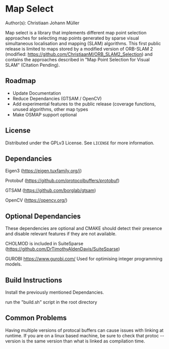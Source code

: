 # Map Select

Author(s): Christiaan Johann Müller

Map select is a library that implements different map point selection approaches for selecting map points generated by sparse visual simultaneous localisation and mapping (SLAM) algorithms. This first public release is limited to maps stored by a modified version of ORB-SLAM 2 (modified: https://github.com/ChristiaanM/ORB_SLAM2_Selection) and contains the approaches described in "Map Point Selection for Visual SLAM" (Citation Pending). 

## Roadmap 

<ul>
<li> Update Documentation </li>
<li> Reduce Dependancies (GTSAM / OpenCV) </li>
<li> Add experimental features to the public release (coverage functions, unused algorithms, other map types </li>
<li> Make OSMAP support optional </li>
</ul>
    
## License

Distributed under the GPLv3 License. See `LICENSE` for more information.
## Dependancies

Eigen3 (https://eigen.tuxfamily.org/i)
 
Protobuf (https://github.com/protocolbuffers/protobuf)

GTSAM (https://github.com/borglab/gtsam)

OpenCV (https://opencv.org/)

## Optional Dependancies
These dependencies are optional and CMAKE should detect their presence and disable relevant features if they are not available.

CHOLMOD is included in SuiteSparse (https://github.com/DrTimothyAldenDavis/SuiteSparse)

GUROBI https://www.gurobi.com/
Used for optimising integer programming models. 

## Build Instructions

Install the previously mentioned Dependancies. 

run the "build.sh" script in the root directory

## Common Problems

Having multiple versions of protocal buffers can cause issues with linking at runtime. If you are on a linux based machine, be sure to check that 
protoc --version is the same version than what is linked as compilation time. 



